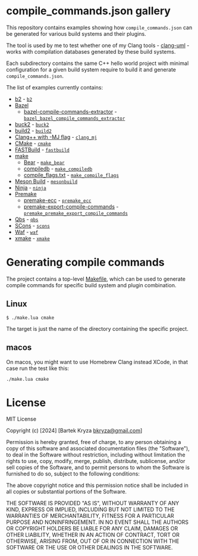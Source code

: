 # compile_commands.json gallery

This repository contains examples showing how `compile_commands.json` can be generated for various build
systems and their plugins.

The tool is used by me to test whether one of my Clang tools - [clang-uml](https://github.com/bkryza/clang-uml) -
works with compilation databases generated by these build systems.

Each subdirectory contains the same C++ hello world project with minimal configuration for a given build system
require to build it and generate `compile_commands.json`.

The list of examples currently contains:
* [b2](https://www.boost.org/doc/libs/1_86_0/tools/build/doc/html/index.html) - [`b2`](./b2)
* [Bazel](https://bazel.build/)
  * [bazel-compile-commands-extractor](https://github.com/hedronvision/bazel-compile-commands-extractor) - [`bazel_bazel_compile_commands_extractor`](./bazel_bazel_compile_commands_extractor)
* [buck2](https://github.com/facebook/buck2) - [`buck2`](./buck2)
* [build2](https://build2.org) - [`build2`](./build2)
* [Clang++ with -MJ flag](https://clang.llvm.org/docs/JSONCompilationDatabase.html#supported-systems) - [`clang_mj`](./clang_mj)
* [CMake](https://cmake.org/) - [`cmake`](./cmake)
* [FASTBuild](https://www.fastbuild.org) - [`fastbuild`](./fastbuild)
* [make]()
  * [Bear](https://github.com/rizsotto/Bear) - [`make_bear`](./make_bear)
  * [compiledb](https://github.com/nickdiego/compiledb) - [`make_compiledb`](./make_compiledb)
  * [compile_flags.txt](https://clang.llvm.org/docs/JSONCompilationDatabase.html#alternatives) - [`make_compile_flags`](./make_compile_flags)
* [Meson Build](https://mesonbuild.com/) - [`mesonbuild`](./mesonbuild)
* [Ninja](https://ninja-build.org/) - [`ninja`](./ninja)
* [Premake](https://premake.github.io/)
  * [premake-ecc](https://github.com/MattBystrin/premake-ecc) - [`premake_ecc`](./premake_ecc)
  * [premake-export-compile-commands](https://github.com/tarruda/premake-export-compile-commands) - [`premake_premake_export_compile_commands`](./premake_premake_export_compile_commands)
* [Qbs](https://qbs.io/) - [`qbs`](./qbs)
* [SCons](https://scons.org/) - [`scons`](./scons)
* [Waf](https://waf.io/) - [`waf`](./waf)
* [xmake](https://xmake.io) - [`xmake`](./xmake)


# Generating compile commands
The project contains a top-level [Makefile](./Makefile), which can be used to generate compile commands for specific
build system and plugin combination.

## Linux

```console
$ ./make.lua cmake
```

The target is just the name of the directory containing the specific project.

## macos

On macos, you might want to use Homebrew Clang instead XCode, in that case run the test like this:

```console
./make.lua cmake
```

# License

MIT License

Copyright (c) [2024] [Bartek Kryza <bkryza@gmail.com>]

Permission is hereby granted, free of charge, to any person obtaining a copy
of this software and associated documentation files (the "Software"), to deal
in the Software without restriction, including without limitation the rights
to use, copy, modify, merge, publish, distribute, sublicense, and/or sell
copies of the Software, and to permit persons to whom the Software is
furnished to do so, subject to the following conditions:

The above copyright notice and this permission notice shall be included in all
copies or substantial portions of the Software.

THE SOFTWARE IS PROVIDED "AS IS", WITHOUT WARRANTY OF ANY KIND, EXPRESS OR
IMPLIED, INCLUDING BUT NOT LIMITED TO THE WARRANTIES OF MERCHANTABILITY,
FITNESS FOR A PARTICULAR PURPOSE AND NONINFRINGEMENT. IN NO EVENT SHALL THE
AUTHORS OR COPYRIGHT HOLDERS BE LIABLE FOR ANY CLAIM, DAMAGES OR OTHER
LIABILITY, WHETHER IN AN ACTION OF CONTRACT, TORT OR OTHERWISE, ARISING FROM,
OUT OF OR IN CONNECTION WITH THE SOFTWARE OR THE USE OR OTHER DEALINGS IN THE
SOFTWARE.

